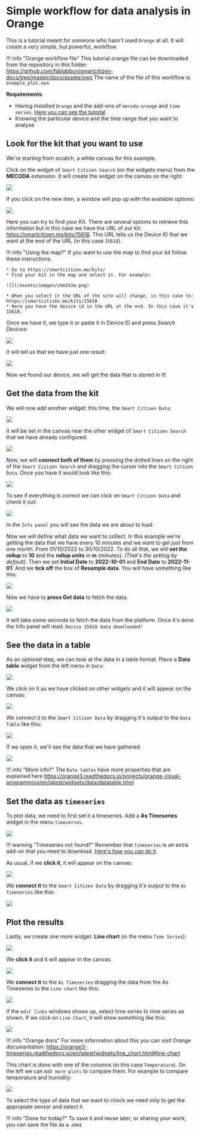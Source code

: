 # Simple workflow for data analysis in Orange

This is a tutorial meant for someone who hasn't used `Orange` at all. It will create a very simple, but powerful, workflow. 

!!! info "Orange workflow file"
	This tutorial orange file can be downloaded from the repository in this folder: https://github.com/fablabbcn/smartcitizen-docs/tree/master/docs/assets/ows
	The name of the file of this workflow is `example_plot.ows`

**Requirements**:

* Having installed `Orange` and the add-ons of `mecoda-orange` and `time series`. [Here you can see the tutorial](Configure%20Orange%20Data%20Analysis.md)
* Knowing the particular device and the time range that you want to analyse

## Look for the kit that you want to use

We're starting from scratch, a white canvas for this example. 

Click on the widget of `Smart Citizen Search` (on the widgets menu) from the **MECODA** extension. It will create the widget on the canvas on the right:

![](/assets/images/NdgHPlx.png)

If you click on the new item, a window will pop up with the available options:

![](/assets/images/H2OGEBv.png)

Here you can try to find your Kit. There are several options to retrieve this information but in this case we have the URL of our kit: https://smartcitizen.me/kits/15618. This URL tells us the Device ID that we want at the end of the URL (in this case `15618`).

!!! info "Using the map?"
	If you want to use the map to find your kit follow these instructions.
	
	* Go to https://smartcitizen.me/kits/
	* Find your kit in the map and select it. For example: 
	
	![](/assets/images/zXmz53a.png)
	
	* When you select it the URL of the site will change, in this case to: https://smartcitizen.me/kits/15618
	* Here you have the device id in the URL at the end. In this case it's 15618. 

Once we have it, we type it or paste it in Device ID and press _Search Devices_:

![](/assets/images/oAhSFjX.png)

It will tell us that we have just one result: 

![](/assets/images/bLJAjMN.png)

Now we found our device, we will get the data that is stored in it!

## Get the data from the kit

We will now add another widget: this time, the `Smart Citizen Data`:

![](/assets/images/HNGLmeB.png)

It will be set in the canvas near the other widget of `Smart Citizen Search` that we have already configured:

![](/assets/images/Ds2PQ2b.png)

Now, we will **connect both of them** by pressing the dotted lines on the right of the `Smart Cizizen Search` and dragging the cursor into the `Smart Citizen Data`. Once you have it would look like this: 

![](/assets/images/DD63yLw.png)

To see if everything is correct we can click on `Smart Citizen Data` and check it out:

![](/assets/images/3jTD66H.png)

In the `Info panel` you will see the data we are about to load.

Now we will define what data we want to collect. In this example we're getting the data that we have every 10 minutes and we want to get just from one month. From 01/10/2022 to 30/10/2022. To do all that, we will **set the rollup** to **10** and the **rollup units** in **m** (minutes). _(That's the setting by default)_. Then we set **Initial Date** to **2022-10-01** and **End Date** to **2022-11-01**. And we **tick off** the box of **Resample data**. You will have something like this:

![](/assets/images/cOLbgFN.png)

Now we have to **press Get data** to fetch the data.

![](/assets/images/Ukd7KVq.png)

It will take some seconds to fetch the data from the platform. Once it's done the Info panel will read: `Device 15618 data downloaded!`

## See the data in a table

As an _optional_ step, we can look at the data in a table format. Place a **Data table** widget from the left menu in `Data`:

![](/assets/images/7Bdt52b.png)

We click on it as we have clicked on other widgets and it will appear on the canvas:

![](/assets/images/BO803hU.png)

We connect it to the `Smart Citizen Data` by dragging it's output to the `Data Table` like this:

![](/assets/images/HZxxq7s.png)

If we open it, we'll see the data that we have gathered:

![](/assets/images/tog47oH.png)

!!! info "More info?"
	The `Data tables` have more properties that are explained here https://orange3.readthedocs.io/projects/orange-visual-programming/en/latest/widgets/data/datatable.html

## Set the data as `timeseries`

To plot data, we need to first set it a timeseries. Add a **As Timeseries** widget in the menu `timeseries`. 

![](/assets/images/r9ONvBD.png)

!!! warning "Timeseries not found?"
	Remember that `timeseries` is an extra add-on that you need to download. [Here's how you can do it](Configure%20Orange%20Data%20Analysis.md)

As usual, if we **click it**, it will appear on the canvas:

![](/assets/images/XZOXoy8.png)

We **connect it** to the `Smart Citizen Data` by dragging it's output to the `As Timeseries` like this:

![](/assets/images/0tYVHq5.png)

## Plot the results

Lastly, we create one more widget: **Line chart** (in the menu `Time Series`):

![](/assets/images/vDGjMKa.png)

We **click it** and it will appear in the canvas:

![](/assets/images/k0VH1OP.png)

We **connect it** to the `As Timeseries` dragging the data from the As Timeseries to the `Line chart` like this:

![](/assets/images/nobupdR.png)

If the `edit links` windows shows up, select time series to time series as shown. If we click on `Line Chart`, it will show something like this:

![](/assets/images/zdDOrR9.png)

!!! info "Orange docs"
	For more information about this you can visit Orange documentation: https://orange3-timeseries.readthedocs.io/en/latest/widgets/line_chart.html#line-chart

This chart is done with one of the columns (in this case `Temperature`).  On the left we can `Add more plots` to compare them. For example to compare temperature and humidity:

![](/assets/images/iZPmUda.png)

To select the type of data that we want to check we need only to get the appropiate sensor and select it.

!!! info "Done for today?"
	To save it and reuse later, or sharing your work, you can save the file as a _.ows_
